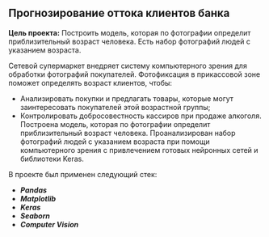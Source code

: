 ## Прогнозирование оттока клиентов банка

**Цель проекта:** Построить модель, которая по фотографии определит приблизительный возраст человека. Есть набор фотографий людей с указанием возраста.


Сетевой супермаркет внедряет систему компьютерного зрения для обработки фотографий покупателей. Фотофиксация в прикассовой зоне поможет определять возраст клиентов, чтобы:
* Анализировать покупки и предлагать товары, которые могут заинтересовать покупателей этой возрастной группы;
* Контролировать добросовестность кассиров при продаже алкоголя.
Построена модель, которая по фотографии определит приблизительный возраст человека. 
Проанализирован набор фотографий людей с указанием возраста при помощи компьютерного зрения с привлечением готовых нейронных сетей и библиотеки Keras.

В проекте был применен следующий стек:
* **_Pandas_**
* **_Matplotlib_**
* **_Keras_**
* **_Seaborn_**
* **_Computer Vision_**


